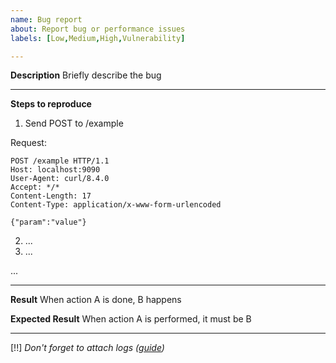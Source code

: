 ```yaml
---
name: Bug report
about: Report bug or performance issues
labels: [Low,Medium,High,Vulnerability]

---
```


**Description**
Briefly describe the bug

---

**Steps to reproduce**
1. Send POST to /example

Request:
```
POST /example HTTP/1.1
Host: localhost:9090
User-Agent: curl/8.4.0
Accept: */*
Content-Length: 17
Content-Type: application/x-www-form-urlencoded

{"param":"value"}
```
2. ...
3. ...

...

---

**Result**
When action A is done, B happens

**Expected Result**
When action A is performed, it must be B

---
[!!] *Don't forget to attach logs ([guide](https://github.com/Toolll1/document-flow/tree/BugReportTemplate#%D0%BA%D0%B0%D0%BA-%D1%81%D0%BD%D1%8F%D1%82%D1%8C-%D0%BB%D0%BE%D0%B3%D0%B8-%D1%81-%D0%BA%D0%BE%D0%BD%D1%82%D0%B5%D0%B9%D0%BD%D0%B5%D1%80%D0%B0))*
